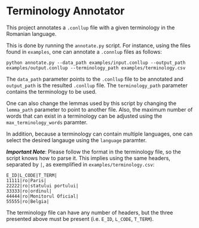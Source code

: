 # Terminology Annotator

This project annotates a `.conllup` file with a given terminology in the Romanian language.

This is done by running the `annotate.py` script. For instance, using the files found in `examples`, one can annotate a `.connlup` files as follows:

```
python annotate.py --data_path examples/input.conllup --output_path examples/output.conllup --terminology_path examples/terminology.csv
```

The `data_path` parameter points to the `.conllup` file to be annotated and `output_path` is the resulted `.conllup` file. The `terminology_path` parameter contains the
terminology to be used.

One can also change the lemmas used by this script by changing the `lemma_path` parameter to point to another file. Also, the maximum number of words that can exist in
a terminology can be adjusted using the `max_terminology_words` paramter.

In addition, because a terminology can contain multiple languages, one can select the desired langauge using the `language` paramter.

***Important Note***: Please follow the format in the terminology file, so the script knows how to parse it. This implies using the same headers, separated by `|`, as 
exemplified in `examples/terminology.csv`:

```
E_ID|L_CODE|T_TERM|
11111|ro|Paris|
22222|ro|statului portului|
33333|ro|ordinul|
44444|ro|Monitorul Oficial|
55555|ro|Belgia|
```
The terminology file can have any number of headers, but the three presented above must be present (i.e. `E_ID`, `L_CODE`, `T_TERM`).
